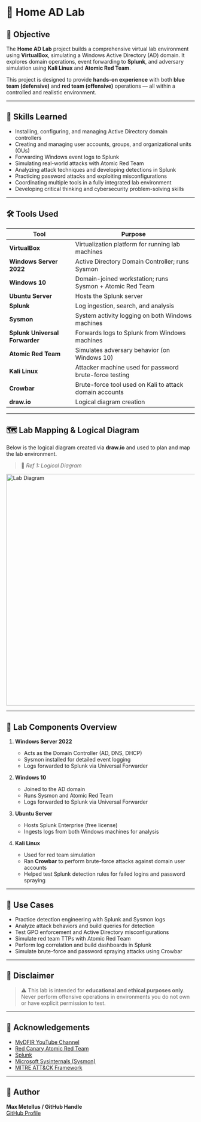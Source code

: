 # 🧪 Home AD Lab

## 🎯 Objective

The **Home AD Lab** project builds a comprehensive virtual lab environment using **VirtualBox**, simulating a Windows Active Directory (AD) domain. It explores domain operations, event forwarding to **Splunk**, and adversary simulation using **Kali Linux** and **Atomic Red Team**.

This project is designed to provide **hands-on experience** with both **blue team (defensive)** and **red team (offensive)** operations — all within a controlled and realistic environment.

---

## 🧠 Skills Learned

- Installing, configuring, and managing Active Directory domain controllers
- Creating and managing user accounts, groups, and organizational units (OUs)
- Forwarding Windows event logs to Splunk
- Simulating real-world attacks with Atomic Red Team
- Analyzing attack techniques and developing detections in Splunk
- Practicing password attacks and exploiting misconfigurations
- Coordinating multiple tools in a fully integrated lab environment
- Developing critical thinking and cybersecurity problem-solving skills

---

## 🛠️ Tools Used

| Tool                  | Purpose                                                   |
|-----------------------|-----------------------------------------------------------|
| **VirtualBox**         | Virtualization platform for running lab machines         |
| **Windows Server 2022** | Active Directory Domain Controller; runs Sysmon         |
| **Windows 10**         | Domain-joined workstation; runs Sysmon + Atomic Red Team |
| **Ubuntu Server**      | Hosts the Splunk server                                  |
| **Splunk**             | Log ingestion, search, and analysis                       |
| **Sysmon**             | System activity logging on both Windows machines         |
| **Splunk Universal Forwarder** | Forwards logs to Splunk from Windows machines     |
| **Atomic Red Team**    | Simulates adversary behavior (on Windows 10)             |
| **Kali Linux**         | Attacker machine used for password brute-force testing   |
| **Crowbar**            | Brute-force tool used on Kali to attack domain accounts  |
| **draw.io**            | Logical diagram creation                                 |


---

## 🗺️ Lab Mapping & Logical Diagram

Below is the logical diagram created via **draw.io** and used to plan and map the lab environment.

> 📌 *Ref 1: Logical Diagram*

<img width="652" height="617" alt="Lab Diagram" src="https://github.com/user-attachments/assets/fe34b4d1-6d81-456d-b1e4-ec71f38580fe" />

---

## 🧩 Lab Components Overview

1. **Windows Server 2022**
   - Acts as the Domain Controller (AD, DNS, DHCP)
   - Sysmon installed for detailed event logging
   - Logs forwarded to Splunk via Universal Forwarder

2. **Windows 10**
   - Joined to the AD domain
   - Runs Sysmon and Atomic Red Team
   - Logs forwarded to Splunk via Universal Forwarder

3. **Ubuntu Server**
   - Hosts Splunk Enterprise (free license)
   - Ingests logs from both Windows machines for analysis

4. **Kali Linux**
   - Used for red team simulation
   - Ran **Crowbar** to perform brute-force attacks against domain user accounts
   - Helped test Splunk detection rules for failed logins and password spraying

---

## 🔬 Use Cases

- Practice detection engineering with Splunk and Sysmon logs
- Analyze attack behaviors and build queries for detection
- Test GPO enforcement and Active Directory misconfigurations
- Simulate red team TTPs with Atomic Red Team
- Perform log correlation and build dashboards in Splunk
- Simulate brute-force and password spraying attacks using Crowbar


---

## 📜 Disclaimer

> ⚠️ This lab is intended for **educational and ethical purposes only**. Never perform offensive operations in environments you do not own or have explicit permission to test.

---

## 🙏 Acknowledgements

- [MyDFIR YouTube Channel](https://www.youtube.com/@MyDFIR)
- [Red Canary Atomic Red Team](https://github.com/redcanaryco/atomic-red-team)
- [Splunk](https://www.splunk.com/)
- [Microsoft Sysinternals (Sysmon)](https://learn.microsoft.com/en-us/sysinternals/)
- [MITRE ATT&CK Framework](https://attack.mitre.org/)

---

## 👤 Author

**Max Metellus / GitHub Handle**  
[GitHub Profile](https://github.com/metellusmax/metellusmax)
